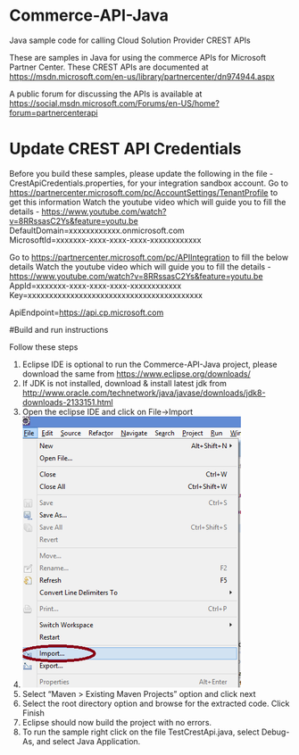 # Commerce-API-Java
Java sample code for calling Cloud Solution Provider CREST APIs

These are samples in Java for using the commerce APIs for Microsoft Partner Center. These CREST APIs are documented at https://msdn.microsoft.com/en-us/library/partnercenter/dn974944.aspx

A public forum for discussing the APIs is available at https://social.msdn.microsoft.com/Forums/en-US/home?forum=partnercenterapi

# Update CREST API Credentials
Before you build these samples, please update the following in the file - CrestApiCredentials.properties, for your integration sandbox account.
Go to https://partnercenter.microsoft.com/pc/AccountSettings/TenantProfile to get this information
Watch the youtube video which will guide you to fill the details - https://www.youtube.com/watch?v=8RRssasC2Ys&feature=youtu.be
DefaultDomain=xxxxxxxxxxxx.onmicrosoft.com        
MicrosoftId=xxxxxxx-xxxx-xxxx-xxxx-xxxxxxxxxxxx

Go to https://partnercenter.microsoft.com/pc/APIIntegration to fill the below details
Watch the youtube video which will guide you to fill the details - https://www.youtube.com/watch?v=8RRssasC2Ys&feature=youtu.be
AppId=xxxxxxx-xxxx-xxxx-xxxx-xxxxxxxxxxxx
Key=xxxxxxxxxxxxxxxxxxxxxxxxxxxxxxxxxxxxxxxxx

ApiEndpoint=https://api.cp.microsoft.com

#Build and run instructions

Follow these steps

1. Eclipse IDE is optional to run the Commerce-API-Java project, please download the same from https://www.eclipse.org/downloads/
2. If JDK is not installed, download & install latest jdk from http://www.oracle.com/technetwork/java/javase/downloads/jdk8-downloads-2133151.html
3. Open the eclipse IDE and click on File->Import 
4. ![File Import Menu](https://raw.githubusercontent.com/PartnerCenterSamples/Commerce-API-Java/master/ReadmeImages/CREST-Java-Img-1.png "File Import Menu")
6. Select “Maven > Existing Maven Projects” option and click next
7. Select the root directory option and browse for the extracted code. Click Finish
8. Eclipse should now build the project with no errors.
9. To run the sample right click on the file TestCrestApi.java, select Debug-As, and select Java Application.
